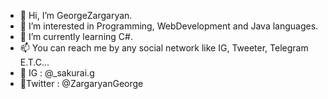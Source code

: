 - 👋 Hi, I’m GeorgeZargaryan.
- 👀 I’m interested in Programming, WebDevelopment and Java languages.
- 🎃 I’m currently learning C#.
- 📫 You can reach me by any social network like IG, Tweeter, Telegram E.T.C...
- 💫 IG : @_sakurai.g 
- 🦋Twitter : @ZargaryanGeorge

<!---
GeorgeZargaryan/GeorgeZargaryan is a ✨ special ✨ repository because its `README.md` (this file) appears on your GitHub profile.
You can click the Preview link to take a look at your changes.
--->
